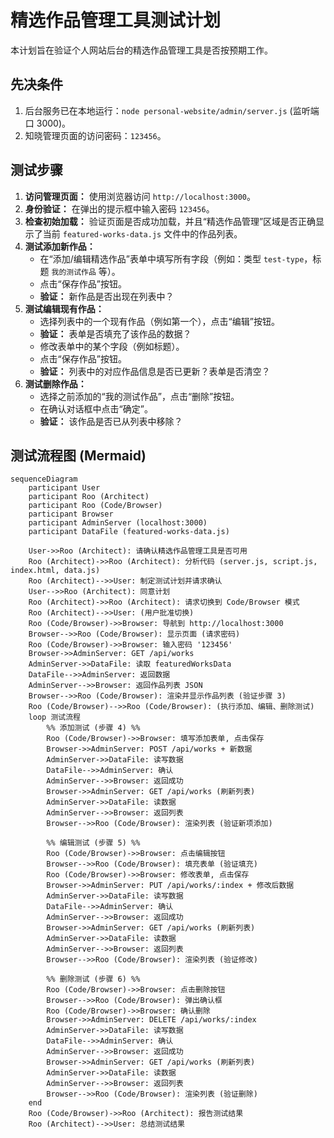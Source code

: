 # 精选作品管理工具测试计划

本计划旨在验证个人网站后台的精选作品管理工具是否按预期工作。

## 先决条件

1.  后台服务已在本地运行：`node personal-website/admin/server.js` (监听端口 3000)。
2.  知晓管理页面的访问密码：`123456`。

## 测试步骤

1.  **访问管理页面：** 使用浏览器访问 `http://localhost:3000`。
2.  **身份验证：** 在弹出的提示框中输入密码 `123456`。
3.  **检查初始加载：** 验证页面是否成功加载，并且“精选作品管理”区域是否正确显示了当前 `featured-works-data.js` 文件中的作品列表。
4.  **测试添加新作品：**
    *   在“添加/编辑精选作品”表单中填写所有字段（例如：类型 `test-type`，标题 `我的测试作品` 等）。
    *   点击“保存作品”按钮。
    *   **验证：** 新作品是否出现在列表中？
5.  **测试编辑现有作品：**
    *   选择列表中的一个现有作品（例如第一个），点击“编辑”按钮。
    *   **验证：** 表单是否填充了该作品的数据？
    *   修改表单中的某个字段（例如标题）。
    *   点击“保存作品”按钮。
    *   **验证：** 列表中的对应作品信息是否已更新？表单是否清空？
6.  **测试删除作品：**
    *   选择之前添加的“我的测试作品”，点击“删除”按钮。
    *   在确认对话框中点击“确定”。
    *   **验证：** 该作品是否已从列表中移除？

## 测试流程图 (Mermaid)

```mermaid
sequenceDiagram
    participant User
    participant Roo (Architect)
    participant Roo (Code/Browser)
    participant Browser
    participant AdminServer (localhost:3000)
    participant DataFile (featured-works-data.js)

    User->>Roo (Architect): 请确认精选作品管理工具是否可用
    Roo (Architect)->>Roo (Architect): 分析代码 (server.js, script.js, index.html, data.js)
    Roo (Architect)-->>User: 制定测试计划并请求确认
    User-->>Roo (Architect): 同意计划
    Roo (Architect)->>Roo (Architect): 请求切换到 Code/Browser 模式
    Roo (Architect)-->>User: (用户批准切换)
    Roo (Code/Browser)->>Browser: 导航到 http://localhost:3000
    Browser-->>Roo (Code/Browser): 显示页面 (请求密码)
    Roo (Code/Browser)->>Browser: 输入密码 '123456'
    Browser->>AdminServer: GET /api/works
    AdminServer->>DataFile: 读取 featuredWorksData
    DataFile-->>AdminServer: 返回数据
    AdminServer-->>Browser: 返回作品列表 JSON
    Browser-->>Roo (Code/Browser): 渲染并显示作品列表 (验证步骤 3)
    Roo (Code/Browser)-->>Roo (Code/Browser): (执行添加、编辑、删除测试)
    loop 测试流程
        %% 添加测试 (步骤 4) %%
        Roo (Code/Browser)->>Browser: 填写添加表单, 点击保存
        Browser->>AdminServer: POST /api/works + 新数据
        AdminServer->>DataFile: 读写数据
        DataFile-->>AdminServer: 确认
        AdminServer-->>Browser: 返回成功
        Browser->>AdminServer: GET /api/works (刷新列表)
        AdminServer->>DataFile: 读数据
        AdminServer-->>Browser: 返回列表
        Browser-->>Roo (Code/Browser): 渲染列表 (验证新项添加)

        %% 编辑测试 (步骤 5) %%
        Roo (Code/Browser)->>Browser: 点击编辑按钮
        Browser-->>Roo (Code/Browser): 填充表单 (验证填充)
        Roo (Code/Browser)->>Browser: 修改表单, 点击保存
        Browser->>AdminServer: PUT /api/works/:index + 修改后数据
        AdminServer->>DataFile: 读写数据
        DataFile-->>AdminServer: 确认
        AdminServer-->>Browser: 返回成功
        Browser->>AdminServer: GET /api/works (刷新列表)
        AdminServer->>DataFile: 读数据
        AdminServer-->>Browser: 返回列表
        Browser-->>Roo (Code/Browser): 渲染列表 (验证修改)

        %% 删除测试 (步骤 6) %%
        Roo (Code/Browser)->>Browser: 点击删除按钮
        Browser-->>Roo (Code/Browser): 弹出确认框
        Roo (Code/Browser)->>Browser: 确认删除
        Browser->>AdminServer: DELETE /api/works/:index
        AdminServer->>DataFile: 读写数据
        DataFile-->>AdminServer: 确认
        AdminServer-->>Browser: 返回成功
        Browser->>AdminServer: GET /api/works (刷新列表)
        AdminServer->>DataFile: 读数据
        AdminServer-->>Browser: 返回列表
        Browser-->>Roo (Code/Browser): 渲染列表 (验证删除)
    end
    Roo (Code/Browser)->>Roo (Architect): 报告测试结果
    Roo (Architect)-->>User: 总结测试结果